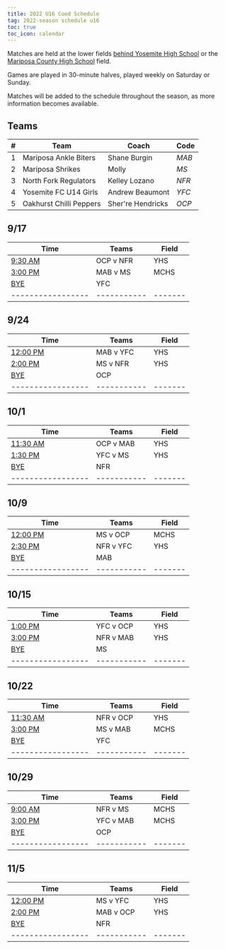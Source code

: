 ```yaml
---
title: 2022 U16 Coed Schedule
tag: 2022-season schedule u16
toc: true
toc_icon: calendar
---
```


Matches are held at the lower fields
[behind Yosemite High School](https://goo.gl/maps/7af4xBkavHZCeM7L9) or
the [Mariposa County High School](https://goo.gl/maps/EasemXvHsxpL21fM8) field.

Games are played in 30-minute halves, played weekly on Saturday or Sunday.

Matches will be added to the schedule throughout the season, as more
information becomes available.

## Teams

| # | Team                    | Coach             | Code       
|---|-------------------------|-------------------|------------
| 1 | Mariposa Ankle Biters   | Shane Burgin      | *MAB* 
| 2 | Mariposa Shrikes        | Molly             | *MS*  
| 3 | North Fork Regulators   | Kelley Lozano     | *NFR* 
| 4 | Yosemite FC U14 Girls   | Andrew Beaumont   | *YFC* 
| 5 | Oakhurst Chilli Peppers | Sher're Hendricks | *OCP* 

## 9/17

| Time            | Teams     | Field |
|-----------------|-----------|-------|
| <u>9:30 AM</u>  | OCP v NFR | YHS   |
| <u>3:00 PM</u>  | MAB v MS  | MCHS  |
| <u>BYE</u>      | YFC       |       |
|-----------------|-----------|-------|

## 9/24

| Time            | Teams     | Field |
|-----------------|-----------|-------|
| <u>12:00 PM</u> | MAB v YFC | YHS   |
| <u>2:00 PM</u>  | MS v NFR  | YHS   |
| <u>BYE</u>      | OCP       |       |
|-----------------|-----------|-------|

## 10/1

| Time            | Teams     | Field |
|-----------------|-----------|-------|
| <u>11:30 AM</u> | OCP v MAB | YHS   |
| <u>1:30 PM</u>  | YFC v MS  | YHS   |
| <u>BYE</u>      | NFR       |       |
|-----------------|-----------|-------|

## 10/9

| Time            | Teams     | Field |
|-----------------|-----------|-------|
| <u>12:00 PM</u> | MS v OCP  | MCHS  |
| <u>2:30 PM</u>  | NFR v YFC | YHS   |
| <u>BYE</u>      | MAB       |       |
|-----------------|-----------|-------|

## 10/15

| Time            | Teams     | Field |
|-----------------|-----------|-------|
| <u>1:00 PM</u>  | YFC v OCP | YHS   |
| <u>3:00 PM</u>  | NFR v MAB | YHS   |
| <u>BYE</u>      | MS        |       |
|-----------------|-----------|-------|

## 10/22

| Time            | Teams     | Field |
|-----------------|-----------|-------|
| <u>11:30 AM</u> | NFR v OCP | YHS   |
| <u>3:00 PM</u>  | MS v MAB  | MCHS  |
| <u>BYE</u>      | YFC       |       |
|-----------------|-----------|-------|

## 10/29

| Time            | Teams     | Field |
|-----------------|-----------|-------|
| <u>9:00 AM</u>  | NFR v MS  | MCHS  |
| <u>3:00 PM</u>  | YFC v MAB | MCHS  |
| <u>BYE</u>      | OCP       |       |
|-----------------|-----------|-------|

## 11/5

| Time            | Teams     | Field |
|-----------------|-----------|-------|
| <u>12:00 PM</u> | MS v YFC  | YHS   |
| <u>2:00 PM</u>  | MAB v OCP | YHS   |
| <u>BYE</u>      | NFR       |       |
|-----------------|-----------|-------|


[^1]: *Times for the 1st game, on 9/17, were at 9:00am, 12:00pm, and 2:00pm.*
